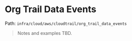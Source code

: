 # Org Trail Data Events

Path: `infra/cloud/aws/cloudtrail/org_trail_data_events`

> Notes and examples TBD.
